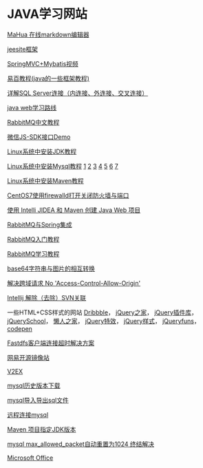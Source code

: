 # JAVA学习网站 #

[MaHua 在线markdown编辑器](http://mahua.jser.me/)

[jeesite框架](http://www.jeesite.com/)

[SpringMVC+Mybatis视频](http://www.icoolxue.com/album/show/216/)

[易百教程(java的一些框架教程)](http://www.yiibai.com/mybatis/mybatis_choose.html)

[详解SQL Server连接（内连接、外连接、交叉连接）](http://blog.csdn.net/jiuqiyuliang/article/details/10474221)

[java web学习路线](https://my.oschina.net/kun123/blog/917003)

[RabbitMQ中文教程](http://www.cnblogs.com/LipeiNet/p/5973061.html)

[微信JS-SDK接口Demo](http://qydev.weixin.qq.com/wiki/index.php?title=%E5%BE%AE%E4%BF%A1JS-SDK%E6%8E%A5%E5%8F%A3)

[Linux系统中安装JDK教程](https://www.cnblogs.com/h--d/p/5071643.html)

[Linux系统中安装Mysql教程](https://www.cnblogs.com/lunatic-cto/p/6123490.html)
[1](http://www.jb51.net/article/91754.htm)
[2](http://blog.csdn.net/coroutines/article/details/7715621)
[3](http://www.jb51.net/article/108752.htm)
[4](http://blog.sina.com.cn/s/blog_694864e60102vaij.html)
[5](http://blog.csdn.net/songmao3145/article/details/77676402)
[6](https://www.cnblogs.com/java-wgm/p/6264767.html)
[7](http://blog.csdn.net/my2010sam/article/details/18664443)

[Linux系统中安装Maven教程](http://blog.csdn.net/jay_1989/article/details/52710189)

[CentOS7使用firewalld打开关闭防火墙与端口](https://www.cnblogs.com/moxiaoan/p/5683743.html)

[使用 Intelli JIDEA 和 Maven 创建 Java Web 项目](http://blog.csdn.net/myarrow/article/details/50824793)

[RabbitMQ与Spring集成](http://blog.csdn.net/JaCman/article/details/50261915)

[RabbitMQ入门教程](http://blog.csdn.net/column/details/18247.html)

[RabbitMQ学习教程](http://blog.csdn.net/column/details/slimina-rabbitmq.html)

[base64字符串与图片的相互转换](http://blog.csdn.net/qq20004604/article/details/72824147)

[解决跨域请求 No 'Access-Control-Allow-Origin'](http://www.jsjtt.com/java/JavaWebkaifa/130.html)

[Intellij 解除（去除）SVN关联](blog.csdn.net/wo541075754/article/details/49659597)

一些HTML+CSS样式的网站
[Dribbble](https://dribbble.com/)，
[jQuery之家](http://www.htmleaf.com/)，
[jQuery插件库](http://www.jq22.com/)，
[jQuerySchool](http://www.jq-school.com/)，
[懒人之家](http://www.lanrenzhijia.com/)，
[jQuery特效](http://www.huiyi8.com/jiaoben/)，
[jQuery样式](https://www.w3cplus.com/)，
[jQueryfuns](http://www.jqueryfuns.com/)，
[codepen](https://codepen.io/)

[Fastdfs客户端连接超时解决方案](http://blog.csdn.net/tjcyjd/article/details/50808740)

[网易开源镜像站](http://mirrors.163.com/)

[V2EX](https://www.v2ex.com/)

[mysql历史版本下载](https://downloads.mysql.com/archives/community/)

[mysql导入导出sql文件](https://www.cnblogs.com/jwlfpzj/articles/7998395.html)

[远程连接mysql](http://blog.csdn.net/a19881029/article/details/50805562)

[Maven 项目指定JDK版本](http://blog.csdn.net/maxwoods/article/details/52846930)

[mysql max_allowed_packet自动重置为1024 终结解决](https://www.cnblogs.com/qdpurple/p/5742059.html)

[Microsoft Office](http://t.cn/R2enkTR)
